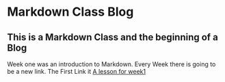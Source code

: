 # Markdown Class Blog
## This is a Markdown Class and the beginning of a Blog

Week one was an introduction to Markdown. Every Week there is going to be a new link.
The First Link it [A lesson for week1](./week1.md)
